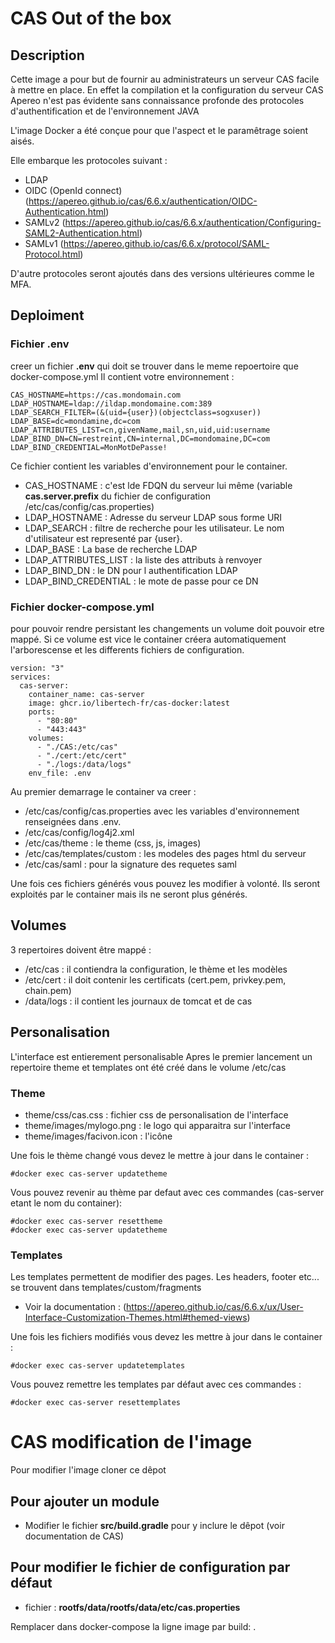 
# CAS Out of the box
## Description 
Cette image a pour but de fournir au administrateurs un serveur CAS facile à mettre en place. En effet la compilation et la configuration du serveur CAS Apereo n'est pas évidente sans connaissance profonde des protocoles d'authentification et de l'environnement JAVA

L'image Docker a été conçue pour que l'aspect et le paramêtrage soient aisés. 

Elle embarque les protocoles suivant : 

* LDAP
* OIDC (OpenId connect) (https://apereo.github.io/cas/6.6.x/authentication/OIDC-Authentication.html) 
* SAMLv2 (https://apereo.github.io/cas/6.6.x/authentication/Configuring-SAML2-Authentication.html) 
* SAMLv1 (https://apereo.github.io/cas/6.6.x/protocol/SAML-Protocol.html) 

D'autre protocoles seront ajoutés dans des versions ultérieures comme le MFA. 
 
## Deploiment 

### Fichier .env
creer un fichier **.env** qui doit se trouver dans le meme repoertoire que docker-compose.yml
Il contient votre environnement : 

``` 
CAS_HOSTNAME=https://cas.mondomain.com
LDAP_HOSTNAME=ldap://ildap.mondomaine.com:389
LDAP_SEARCH_FILTER=(&(uid={user})(objectclass=sogxuser))
LDAP_BASE=dc=mondamine,dc=com
LDAP_ATTRIBUTES_LIST=cn,givenName,mail,sn,uid,uid:username
LDAP_BIND_DN=CN=restreint,CN=internal,DC=mondomaine,DC=com
LDAP_BIND_CREDENTIAL=MonMotDePasse!

```
Ce fichier contient les variables d'environnement pour le container.

* CAS_HOSTNAME : c'est lde FDQN du serveur lui même (variable **cas.server.prefix** du fichier de configuration /etc/cas/config/cas.properties)
* LDAP_HOSTNAME : Adresse du serveur LDAP sous forme URI
* LDAP_SEARCH : filtre de recherche pour les utilisateur. Le nom d'utilisateur est representé par {user}. 
* LDAP_BASE : La base de recherche LDAP
* LDAP_ATTRIBUTES_LIST : la liste des attributs à renvoyer 
* LDAP_BIND_DN : le DN pour l authentification LDAP
* LDAP_BIND_CREDENTIAL : le mote de passe pour ce DN 

### Fichier docker-compose.yml
pour pouvoir rendre persistant les changements un volume doit pouvoir etre mappé. Si ce volume est vice le container créera automatiquement l'arborescense et les differents fichiers de configuration. 

```
version: "3"
services:
  cas-server:
    container_name: cas-server
    image: ghcr.io/libertech-fr/cas-docker:latest
    ports: 
      - "80:80"
      - "443:443"
    volumes: 
      - "./CAS:/etc/cas"
      - "./cert:/etc/cert"
      - "./logs:/data/logs"
    env_file: .env
```

Au premier demarrage le container va creer : 

* /etc/cas/config/cas.properties avec les variables d'environnement renseignées dans .env.
* /etc/cas/config/log4j2.xml
* /etc/cas/theme : le theme (css, js, images)
* /etc/cas/templates/custom : les modeles des pages html du serveur
* /etc/cas/saml : pour la signature des requetes saml

Une fois ces fichiers générés vous pouvez les modifier à volonté. Ils seront exploités par le container mais ils ne seront plus générés. 

## Volumes 
3 repertoires doivent être mappé : 
* /etc/cas : il contiendra la configuration, le thème et les modèles
* /etc/cert : il doit contenir les certificats (cert.pem, privkey.pem, chain.pem)
* /data/logs : il contient les journaux de tomcat et de cas 

## Personalisation
L'interface est entierement personalisable 
Apres le premier lancement un repertoire theme et templates ont été créé dans le volume /etc/cas
### Theme
* theme/css/cas.css : fichier css de personalisation de l'interface
* theme/images/mylogo.png : le logo qui apparaitra sur l'interface
* theme/images/facivon.icon : l'icône 

Une fois le thème changé vous devez le mettre à jour dans le container : 

```
#docker exec cas-server updatetheme
```

Vous pouvez revenir au thème par defaut avec ces commandes (cas-server etant le nom du container): 


```
#docker exec cas-server resettheme
#docker exec cas-server updatetheme
```

### Templates 
Les templates permettent de modifier des pages. Les headers, footer etc... se trouvent dans templates/custom/fragments
* Voir la documentation : (https://apereo.github.io/cas/6.6.x/ux/User-Interface-Customization-Themes.html#themed-views)

Une fois les fichiers modifiés vous devez les mettre à jour dans le container : 

```
#docker exec cas-server updatetemplates

```

Vous pouvez remettre les templates par défaut avec ces commandes : 


```
#docker exec cas-server resettemplates
```

# CAS modification de l'image 
Pour modifier l'image cloner ce dêpot

## Pour ajouter un module 
* Modifier le fichier **src/build.gradle** pour y inclure le dêpot (voir documentation de CAS)

## Pour modifier le fichier de configuration par défaut 
* fichier : **rootfs/data/rootfs/data/etc/cas.properties**

Remplacer dans docker-compose la ligne image par build: .



